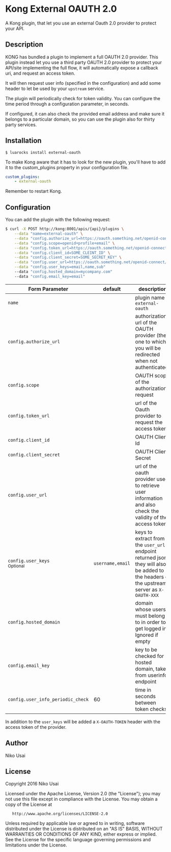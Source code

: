 # Kong External OAUTH 2.0

A Kong plugin, that let you use an external Oauth 2.0 provider to protect your API.

## Description

KONG has bundled a plugin to implement a full OAUTH 2.0 provider. This plugin instead let you use a
third party OAUTH 2.0 provider to protect your API/site implementing the full flow, it will automatically
expose a callback uri, and request an access token.

It will then request user info (specified in the configuration) and add some header to let be used
by your `upstream` service.

The plugin will periodically check for token validity. You can configure the time period through
a configuration parameter, in seconds.

If configured, it can also check the provided email address and make sure it belongs to a particular
domain, so you can use the plugin also for thirty party services.

## Installation

    $ luarocks install external-oauth

To make Kong aware that it has to look for the new plugin, you'll have to add it to the custom_plugins
property in your configuration file.

```yaml
custom_plugins:
    - external-oauth
```

Remember to restart Kong.



## Configuration

You can add the plugin with the following request:

```bash
$ curl -X POST http://kong:8001/apis/{api}/plugins \
    --data "name=external-oauth" \
    --data "config.authorize_url=https://oauth.something.net/openid-connect/authorize" \
    --data "config.scope=openid+profile+email" \
    --data "config.token_url=https://oauth.something.net/openid-connect/token" \
    --data "config.client_id=SOME_CLEINT_ID" \
    --data "config.client_secret=SOME_SECRET_KEY" \
    --data "config.user_url=https://oauth.something.net/openid-connect/userinfo" \
    --data "config.user_keys=email,name,sub"
    --data "config.hosted_domain=mycompany.com"
    --data "config.email_key=email"
```

| Form Parameter | default | description |
| --- 						| --- | --- |
| `name` 					        | | plugin name `external-oauth` |
| `config.authorize_url` 	| | authorization url of the OAUTH provider (the one to which you will be redirected when not authenticated) |
| `config.scope` 			    | | OAUTH scope of the authorization request |
| `config.token_url` 		  | | url of the Oauth provider to request the access token |
| `config.client_id` 		  | | OAUTH Client Id |
| `config.client_secret` 	| | OAUTH Client Secret |
| `config.user_url` 		  | | url of the oauth provider used to retrieve user information and also check the validity of the access token |
| `config.user_keys` <br /> <small>Optional</small>		| `username,email` | keys to extract from the `user_url` endpoint returned json, they will also be added to the headers of the upstream server as `X-OAUTH-XXX` |
| `config.hosted_domain`  | | domain whose users must belong to in order to get logged in. Ignored if empty |
| `config.email_key` 		  | | key to be checked for hosted domain, taken from userinfo endpoint |
| `config.user_info_periodic_check` 		  | 60 | time in seconds between token checks |

In addition to the `user_keys` will be added a `X-OAUTH-TOKEN` header with the access token of the provider.

## Author
Niko Usai

## License

Copyright 2016 Niko Usai

   Licensed under the Apache License, Version 2.0 (the "License");
   you may not use this file except in compliance with the License.
   You may obtain a copy of the License at

       http://www.apache.org/licenses/LICENSE-2.0

   Unless required by applicable law or agreed to in writing, software
   distributed under the License is distributed on an "AS IS" BASIS,
   WITHOUT WARRANTIES OR CONDITIONS OF ANY KIND, either express or implied.
   See the License for the specific language governing permissions and
limitations under the License.
